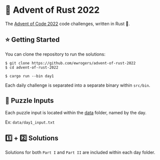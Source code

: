 # 🎄 Advent of Rust 2022

The [Advent of Code 2022](https://adventofcode.com/2022) code challenges, written in Rust 🦀.

## ⭐️ Getting Started

You can clone the repository to run the solutions:

```shell
$ git clone https://github.com/ewrogers/advent-of-rust-2022
$ cd advent-of-rust-2022

$ cargo run --bin day1
```

Each daily challenge is separated into a separate binary within `src/bin`.

## 🧩 Puzzle Inputs

Each puzzle input is located within the [data](./data) folder, named by the day.

Ex: `data/day1_input.txt`

## 1️⃣ + 2️⃣ Solutions

Solutions for both `Part I` and `Part II` are included within each day folder.
